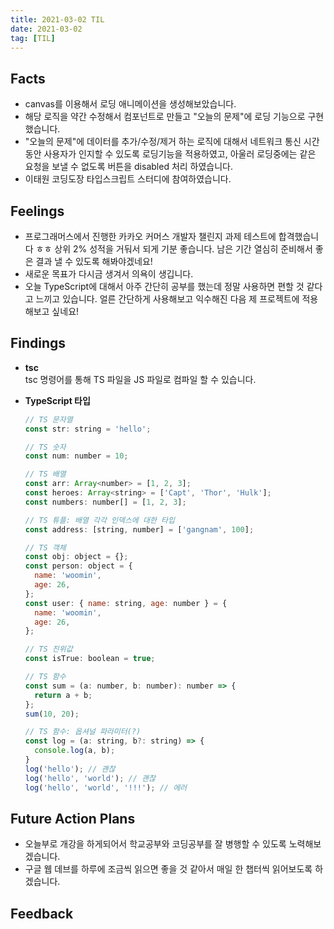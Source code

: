 ```yaml
---
title: 2021-03-02 TIL
date: 2021-03-02
tag: [TIL]
---
```


## Facts

- canvas를 이용해서 로딩 애니메이션을 생성해보았습니다.
- 해당 로직을 약간 수정해서 컴포넌트로 만들고 "오늘의 문제"에 로딩 기능으로 구현했습니다.
- "오늘의 문제"에 데이터를 추가/수정/제거 하는 로직에 대해서 네트워크 통신 시간동안 사용자가 인지할 수 있도록 로딩기능을 적용하였고, 아울러 로딩중에는 같은 요청을 보낼 수 없도록 버튼을 disabled 처리 하였습니다.
- 이태원 코딩도장 타입스크립트 스터디에 참여하였습니다.

## Feelings

- 프로그래머스에서 진행한 카카오 커머스 개발자 챌린지 과제 테스트에 합격했습니다 ㅎㅎ 상위 2% 성적을 거둬서 되게 기분 좋습니다. 남은 기간 열심히 준비해서 좋은 결과 낼 수 있도록 해봐야겠네요!
- 새로운 목표가 다시금 생겨서 의욕이 생깁니다.
- 오늘 TypeScript에 대해서 아주 간단히 공부를 했는데 정말 사용하면 편할 것 같다고 느끼고 있습니다. 얼른 간단하게 사용해보고 익수해진 다음 제 프로젝트에 적용해보고 싶네요!

## Findings

- **tsc**  
  tsc 명령어를 통해 TS 파일을 JS 파일로 컴파일 할 수 있습니다.
- **TypeScript 타입**  

    ```js
    // TS 문자열
    const str: string = 'hello';

    // TS 숫자
    const num: number = 10;

    // TS 배열
    const arr: Array<number> = [1, 2, 3];
    const heroes: Array<string> = ['Capt', 'Thor', 'Hulk'];
    const numbers: number[] = [1, 2, 3];

    // TS 튜플: 배열 각각 인덱스에 대한 타입
    const address: [string, number] = ['gangnam', 100];

    // TS 객체
    const obj: object = {};
    const person: object = {
      name: 'woomin',
      age: 26,
    };
    const user: { name: string, age: number } = {
      name: 'woomin',
      age: 26,
    };

    // TS 진위값
    const isTrue: boolean = true;

    // TS 함수
    const sum = (a: number, b: number): number => {
      return a + b;
    };
    sum(10, 20);
    
    // TS 함수: 옵셔널 파라미터(?)
    const log = (a: string, b?: string) => {
      console.log(a, b);
    }
    log('hello'); // 괜찮
    log('hello', 'world'); // 괜찮
    log('hello', 'world', '!!!'); // 에러
    ```

## Future Action Plans

- 오늘부로 개강을 하게되어서 학교공부와 코딩공부를 잘 병행할 수 있도록 노력해보겠습니다.
- 구글 웹 데브를 하루에 조금씩 읽으면 좋을 것 같아서 매일 한 챕터씩 읽어보도록 하겠습니다.

## Feedback
